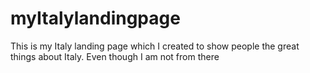 # myItalylandingpage
This is my Italy landing page which I created to show people the great things about Italy. Even though I am not from there
